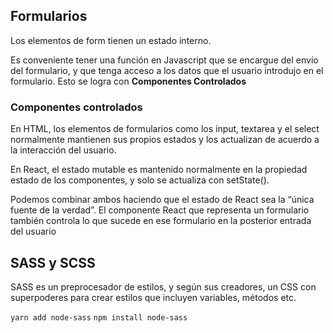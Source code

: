 ## Formularios

Los elementos de form tienen un estado interno.

Es conveniente tener una función en Javascript que se encargue del envío del formulario, y que tenga acceso a los datos que el usuario introdujo en el formulario. Esto se logra con **Componentes Controlados**


### Componentes controlados

En HTML, los elementos de formularios como los input, textarea y el select normalmente mantienen sus propios estados y los actualizan de acuerdo a la interacción del usuario.

En React, el estado mutable es mantenido normalmente en la propiedad estado de los componentes, y solo se actualiza con setState().

Podemos combinar ambos haciendo que el estado de React sea la “única fuente de la verdad”.
El componente React que representa un formulario también controla lo que sucede en ese formulario en la posterior entrada del usuario


## SASS y SCSS

SASS es un preprocesador de estilos, y según sus creadores, un CSS con superpoderes para crear
estilos que incluyen variables, métodos etc.

`yarn add node-sass` 
`npm install node-sass`
